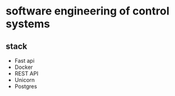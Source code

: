 # software engineering of control systems
## stack
* Fast api
* Docker
* REST API
* Unicorn
* Postgres
